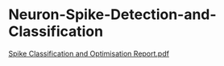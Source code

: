 # Neuron-Spike-Detection-and-Classification
[Spike Classification and Optimisation Report.pdf](https://github.com/ClarksTech/Neuron-Spike-Detection-and-Classification/files/13587248/Spike.Classification.and.Optimisation.Report.pdf)
